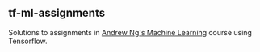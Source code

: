 tf-ml-assignments
------------------

Solutions to assignments in [Andrew Ng's Machine Learning](https://www.coursera.org/learn/machine-learning) course using Tensorflow.